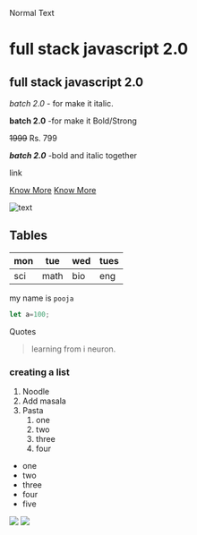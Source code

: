 Normal Text

# full stack javascript 2.0

## full stack javascript 2.0

_batch 2.0_  -   for  make it italic.

**batch 2.0**  -for make it Bold/Strong

~~1999~~ Rs. 799


**_batch 2.0_** -bold and italic together

link

[Know More](https://ineuron.ai)
[Know More](https://ineuron.ai "company name")

![text](https://ineuron.ai/images/ineuron-logo.png)

## Tables
|mon|tue|wed|tues|
|---|---|---|----|
|sci|math|bio|eng|


my name is `pooja`
```javascript
let a=100;
```

Quotes

>learning from i neuron.

 ### creating a list

1. Noodle
2. Add masala
3. Pasta
    1. one
    2. two
    3. three
    4. four

- one
- two
- three
- four
- five


![](https://img.shields.io/badge/text-github-green)
![](https://img.shields.io/badge/text-github-orange)
